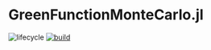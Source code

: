 # GreenFunctionMonteCarlo.jl

<!-- Tidyverse lifecycle badges, see https://www.tidyverse.org/lifecycle/ Uncomment or delete as needed. -->
![lifecycle](https://img.shields.io/badge/lifecycle-experimental-orange.svg)<!--
![lifecycle](https://img.shields.io/badge/lifecycle-maturing-blue.svg)
![lifecycle](https://img.shields.io/badge/lifecycle-stable-green.svg)
![lifecycle](https://img.shields.io/badge/lifecycle-retired-orange.svg)
![lifecycle](https://img.shields.io/badge/lifecycle-archived-red.svg)
![lifecycle](https://img.shields.io/badge/lifecycle-dormant-blue.svg) -->
[![build](https://github.com/NilsNiggemann/GreenFunctionMonteCarlo.jl/workflows/CI/badge.svg)](https://github.com/NilsNiggemann/GreenFunctionMonteCarlo.jl/actions?query=workflow%3ACI)
<!-- travis-ci.com badge, uncomment or delete as needed, depending on whether you are using that service. -->
<!-- [![Build Status](https://travis-ci.com/NilsNiggemann/GreenFunctionMonteCarlo.jl.svg?branch=master)](https://travis-ci.com/NilsNiggemann/GreenFunctionMonteCarlo.jl) -->
<!-- NOTE: Codecov.io badge now depends on the token, copy from their site after setting up -->
<!-- Documentation -- uncomment or delete as needed -->
<!--
[![Documentation](https://img.shields.io/badge/docs-stable-blue.svg)](https://NilsNiggemann.github.io/GreenFunctionMonteCarlo.jl/stable)
[![Documentation](https://img.shields.io/badge/docs-master-blue.svg)](https://NilsNiggemann.github.io/GreenFunctionMonteCarlo.jl/dev)
-->
<!-- Aqua badge, see test/runtests.jl -->
<!-- [![Aqua QA](https://raw.githubusercontent.com/JuliaTesting/Aqua.jl/master/badge.svg)](https://github.com/JuliaTesting/Aqua.jl) -->
